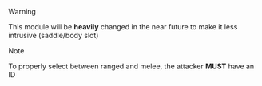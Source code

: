> [!WARNING]
> This module will be **heavily** changed in the near future to make it less intrusive (saddle/body slot)

> [!NOTE]
> To properly select between ranged and melee, the attacker **MUST** have an ID